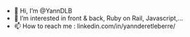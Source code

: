 - 👋 Hi, I’m @YannDLB
- 👀 I’m interested in front & back, Ruby on Rail, Javascript,...
- 📫 How to reach me : linkedin.com/in/yannderetleberre/

<!---
YannDLB/YannDLB is a ✨ special ✨ repository because its `README.md` (this file) appears on your GitHub profile.
You can click the Preview link to take a look at your changes.
--->
